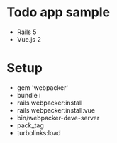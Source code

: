 # Todo app sample

- Rails 5
- Vue.js 2

# Setup

- gem 'webpacker'
- bundle i
- rails webpacker:install
- rails webpacker:install:vue
- bin/webpacker-deve-server
- pack_tag
- turbolinks:load
